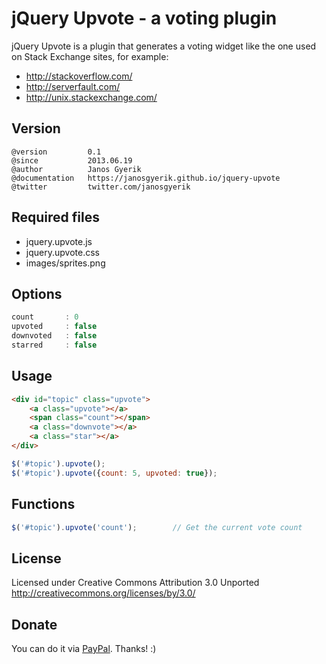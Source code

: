 jQuery Upvote - a voting plugin
===============================
jQuery Upvote is a plugin that generates a voting widget like
the one used on Stack Exchange sites, for example:

+ http://stackoverflow.com/
+ http://serverfault.com/
+ http://unix.stackexchange.com/


Version
-------
```
@version         0.1
@since           2013.06.19
@author          Janos Gyerik
@documentation   https://janosgyerik.github.io/jquery-upvote
@twitter         twitter.com/janosgyerik
```


Required files
--------------
+ jquery.upvote.js
+ jquery.upvote.css
+ images/sprites.png


Options
-------
```js
count       : 0
upvoted     : false
downvoted   : false
starred     : false
```


Usage
-----
```html
<div id="topic" class="upvote">
    <a class="upvote"></a>
    <span class="count"></span>
    <a class="downvote"></a>
    <a class="star"></a>
</div>
```

```js
$('#topic').upvote();
$('#topic').upvote({count: 5, upvoted: true});
```


Functions
---------
```js
$('#topic').upvote('count');        // Get the current vote count
```


License
-------
Licensed under Creative Commons Attribution 3.0 Unported
http://creativecommons.org/licenses/by/3.0/


Donate
------
You can do it via [PayPal](https://www.paypal.com/cgi-bin/webscr?cmd=_s-xclick&hosted_button_id=SQTLZB5QCLR82). Thanks! :)
